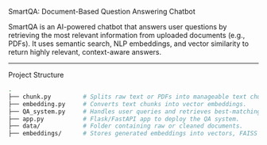 SmartQA: Document-Based Question Answering Chatbot

SmartQA is an AI-powered chatbot that answers user questions by retrieving the most relevant information from uploaded documents (e.g., PDFs). It uses semantic search, NLP embeddings, and vector similarity to return highly relevant, context-aware answers.

---

Project Structure

```bash
.
├── chunk.py         # Splits raw text or PDFs into manageable text chunks.
├── embedding.py     # Converts text chunks into vector embeddings.
├── QA_system.py     # Handles user queries and retrieves best-matching answers.
├── app.py           # Flask/FastAPI app to deploy the QA system.
├── data/            # Folder containing raw or cleaned documents.
├── embeddings/      # Stores generated embeddings into vectors, FAISS index.
